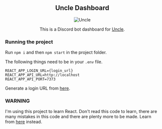 <div align = "center">

## **Uncle Dashboard**

![Uncle](https://i.imgur.com/x9I9NPY.png)

This is a Discord bot dashboard for [Uncle](https://github.com/rorro/uncle).

</div>

### Running the project

Run `npm i` and then `npm start` in the project folder.

The following things need to be in your `.env` file.

```
REACT_APP_LOGIN_URL={login_url}
REACT_APP_API_URL=http://localhost
REACT_APP_API_PORT=7373
```

Generate a login URL from [here](https://discord.com/developers).

### WARNING

I'm using this project to learn React. Don't read this code to learn, there are many mistakes in this code and there are plenty more to be made. Learn from [here](https://reactjs.org/docs/getting-started.html) instead.
